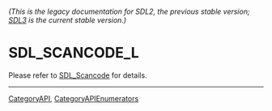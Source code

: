 ###### (This is the legacy documentation for SDL2, the previous stable version; [SDL3](https://wiki.libsdl.org/SDL3/) is the current stable version.)
# SDL_SCANCODE_L

Please refer to [SDL_Scancode](SDL_Scancode) for details.

----
[CategoryAPI](CategoryAPI), [CategoryAPIEnumerators](CategoryAPIEnumerators)

